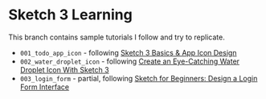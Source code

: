 Sketch 3 Learning
=================

This branch contains sample tutorials I follow and try to replicate.

* ```001_todo_app_icon``` - following [Sketch 3 Basics & App Icon Design](http://airwalk-design.com/?cat=tutorials&inc=1744&stick=design-a-todo-list-app-icon-with-sketch-3)
* ```002_water_droplet_icon``` - following [Create an Eye-Catching Water Droplet Icon With Sketch 3](http://webdesign.tutsplus.com/tutorials/create-an-eye-catching-water-droplet-icon-with-sketch-3--cms-22595)
* ```003_login_form``` - partial, following [Sketch for Beginners: Design a Login Form Interface](http://webdesign.tutsplus.com/tutorials/sketch-for-beginners-design-a-login-form-interface--cms-21534)
